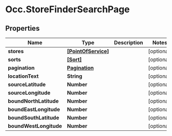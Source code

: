 # Occ.StoreFinderSearchPage

## Properties
Name | Type | Description | Notes
------------ | ------------- | ------------- | -------------
**stores** | [**[PointOfService]**](PointOfService.md) |  | [optional] 
**sorts** | [**[Sort]**](Sort.md) |  | [optional] 
**pagination** | [**Pagination**](Pagination.md) |  | [optional] 
**locationText** | **String** |  | [optional] 
**sourceLatitude** | **Number** |  | [optional] 
**sourceLongitude** | **Number** |  | [optional] 
**boundNorthLatitude** | **Number** |  | [optional] 
**boundEastLongitude** | **Number** |  | [optional] 
**boundSouthLatitude** | **Number** |  | [optional] 
**boundWestLongitude** | **Number** |  | [optional] 


